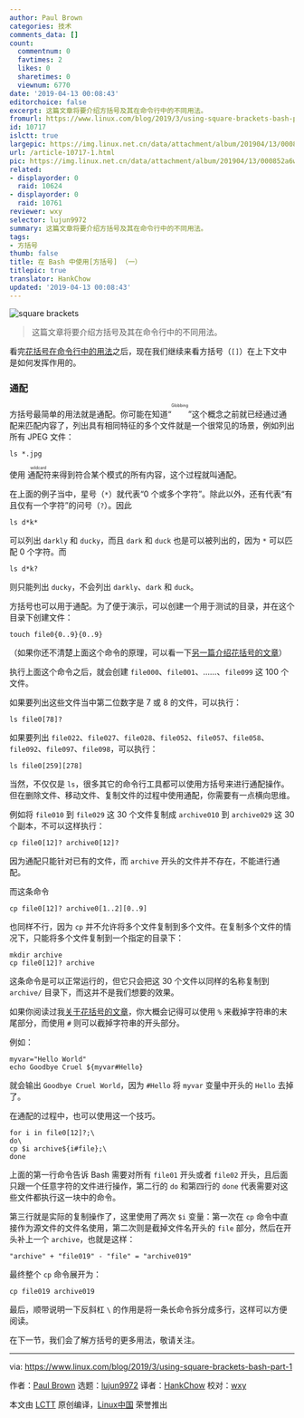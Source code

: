 ```yaml
---
author: Paul Brown
categories: 技术
comments_data: []
count:
  commentnum: 0
  favtimes: 2
  likes: 0
  sharetimes: 0
  viewnum: 6770
date: '2019-04-13 00:08:43'
editorchoice: false
excerpt: 这篇文章将要介绍方括号及其在命令行中的不同用法。
fromurl: https://www.linux.com/blog/2019/3/using-square-brackets-bash-part-1
id: 10717
islctt: true
largepic: https://img.linux.net.cn/data/attachment/album/201904/13/000852a6wvjeez4feg31ve.jpg
url: /article-10717-1.html
pic: https://img.linux.net.cn/data/attachment/album/201904/13/000852a6wvjeez4feg31ve.jpg.thumb.jpg
related:
- displayorder: 0
  raid: 10624
- displayorder: 0
  raid: 10761
reviewer: wxy
selector: lujun9972
summary: 这篇文章将要介绍方括号及其在命令行中的不同用法。
tags:
- 方括号
thumb: false
title: 在 Bash 中使用[方括号] （一）
titlepic: true
translator: HankChow
updated: '2019-04-13 00:08:43'
---
```


![square brackets](/data/attachment/album/201904/13/000852a6wvjeez4feg31ve.jpg "square brackets")



> 
> 这篇文章将要介绍方括号及其在命令行中的不同用法。
> 
> 
> 


看完[花括号在命令行中的用法](/article-10624-1.html)之后，现在我们继续来看方括号（`[]`）在上下文中是如何发挥作用的。


### 通配


方括号最简单的用法就是通配。你可能在知道“<ruby> <rt>  Globbing </rt></ruby>”这个概念之前就已经通过通配来匹配内容了，列出具有相同特征的多个文件就是一个很常见的场景，例如列出所有 JPEG 文件：



```
ls *.jpg
```

使用<ruby> 通配符 <rt>  wildcard </rt></ruby>来得到符合某个模式的所有内容，这个过程就叫通配。


在上面的例子当中，星号（`*`）就代表“0 个或多个字符”。除此以外，还有代表“有且仅有一个字符”的问号（`?`）。因此



```
ls d*k*
```

可以列出 `darkly` 和 `ducky`，而且 `dark` 和 `duck` 也是可以被列出的，因为 `*` 可以匹配 0 个字符。而



```
ls d*k?
```

则只能列出 `ducky`，不会列出 `darkly`、`dark` 和 `duck`。


方括号也可以用于通配。为了便于演示，可以创建一个用于测试的目录，并在这个目录下创建文件：



```
touch file0{0..9}{0..9}
```

（如果你还不清楚上面这个命令的原理，可以看一下[另一篇介绍花括号的文章](/article-10624-1.html)）


执行上面这个命令之后，就会创建 `file000`、`file001`、……、`file099` 这 100 个文件。


如果要列出这些文件当中第二位数字是 7 或 8 的文件，可以执行：



```
ls file0[78]?
```

如果要列出 `file022`、`file027`、`file028`、`file052`、`file057`、`file058`、`file092`、`file097`、`file098`，可以执行：



```
ls file0[259][278]
```

当然，不仅仅是 `ls`，很多其它的命令行工具都可以使用方括号来进行通配操作。但在删除文件、移动文件、复制文件的过程中使用通配，你需要有一点横向思维。


例如将 `file010` 到 `file029` 这 30 个文件复制成 `archive010` 到 `archive029` 这 30 个副本，不可以这样执行：



```
cp file0[12]? archive0[12]?
```

因为通配只能针对已有的文件，而 `archive` 开头的文件并不存在，不能进行通配。


而这条命令



```
cp file0[12]? archive0[1..2][0..9]
```

也同样不行，因为 `cp` 并不允许将多个文件复制到多个文件。在复制多个文件的情况下，只能将多个文件复制到一个指定的目录下：



```
mkdir archive
cp file0[12]? archive
```

这条命令是可以正常运行的，但它只会把这 30 个文件以同样的名称复制到 `archive/` 目录下，而这并不是我们想要的效果。


如果你阅读过我[关于花括号的文章](/article-10624-1.html)，你大概会记得可以使用 `%` 来截掉字符串的末尾部分，而使用 `#` 则可以截掉字符串的开头部分。


例如：



```
myvar="Hello World"
echo Goodbye Cruel ${myvar#Hello}
```

就会输出 `Goodbye Cruel World`，因为 `#Hello` 将 `myvar` 变量中开头的 `Hello` 去掉了。


在通配的过程中，也可以使用这一个技巧。



```
for i in file0[12]?;\
do\
cp $i archive${i#file};\
done
```

上面的第一行命令告诉 Bash 需要对所有 `file01` 开头或者 `file02` 开头，且后面只跟一个任意字符的文件进行操作，第二行的 `do` 和第四行的 `done` 代表需要对这些文件都执行这一块中的命令。


第三行就是实际的复制操作了，这里使用了两次 `$i` 变量：第一次在 `cp` 命令中直接作为源文件的文件名使用，第二次则是截掉文件名开头的 `file` 部分，然后在开头补上一个 `archive`，也就是这样：



```
"archive" + "file019" - "file" = "archive019"
```

最终整个 `cp` 命令展开为：



```
cp file019 archive019
```

最后，顺带说明一下反斜杠 `\` 的作用是将一条长命令拆分成多行，这样可以方便阅读。


在下一节，我们会了解方括号的更多用法，敬请关注。




---


via: <https://www.linux.com/blog/2019/3/using-square-brackets-bash-part-1>


作者：[Paul Brown](https://www.linux.com/users/bro66) 选题：[lujun9972](https://github.com/lujun9972) 译者：[HankChow](https://github.com/HankChow) 校对：[wxy](https://github.com/wxy)


本文由 [LCTT](https://github.com/LCTT/TranslateProject) 原创编译，[Linux中国](https://linux.cn/) 荣誉推出